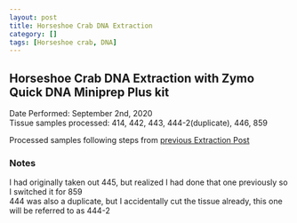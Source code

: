 ```yaml
---
layout: post
title: Horseshoe Crab DNA Extraction
category: []
tags: [Horseshoe crab, DNA]
---
```

## Horseshoe Crab DNA Extraction with Zymo Quick DNA Miniprep Plus kit
Date Performed: September 2nd, 2020\
Tissue samples processed: 414, 442, 443, 444-2(duplicate), 446, 859

Processed samples following steps from [previous Extraction Post](https://njameral.github.io/Ameral_Lab_Notebook/Horseshoe-Crab-DNA-Extraction-1/)

### Notes
I had originally taken out 445, but realized I had done that one previously so I switched it for 859\
444 was also a duplicate, but I accidentally cut the tissue already, this one will be referred to as 444-2
